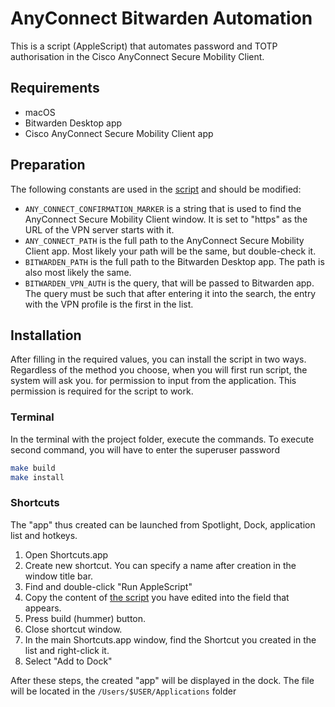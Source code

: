 # AnyConnect Bitwarden Automation

This is a script (AppleScript) that automates password and TOTP authorisation in the Cisco AnyConnect Secure Mobility Client.

## Requirements

- macOS
- Bitwarden Desktop app
- Cisco AnyConnect Secure Mobility Client app

## Preparation

The following constants are used in the [script](src/anyconnect-bitwarden.scpt) and should be modified:

- `ANY_CONNECT_CONFIRMATION_MARKER` is a string that is used to find the AnyConnect Secure Mobility Client window. It is set to "https" as the URL of the VPN server starts with it.
- `ANY_CONNECT_PATH` is the full path to the AnyConnect Secure Mobility Client app. Most likely your path will be the same, but double-check it.
- `BITWARDEN_PATH` is the full path to the Bitwarden Desktop app. The path is also most likely the same.
- `BITWARDEN_VPN_AUTH` is the query, that will be passed to Bitwarden app. The query must be such that after entering it into the search, the entry with the VPN profile is the first in the list.

## Installation

After filling in the required values, you can install the script in two ways. Regardless of the method you choose, when you will first run script, the system will ask you. for permission to input from the application. This permission is required for the script to work.

### Terminal

In the terminal with the project folder, execute the commands. To execute second command, you will have to enter the superuser password

```sh
make build
make install 
```

### Shortcuts

The "app" thus created can be launched from Spotlight, Dock, application list and hotkeys.

1. Open Shortcuts.app
2. Create new shortcut. You can specify a name after creation in the window title bar.
3. Find and double-click "Run AppleScript"
4. Copy the content of [the script](src/anyconnect-bitwarden.scpt) you have edited into the field that appears.
5. Press build (hummer) button.
6. Close shortcut window.
7. In the main Shortcuts.app window, find the Shortcut you created in the list and right-click it.
8. Select "Add to Dock"

After these steps, the created "app" will be displayed in the dock. The file will be located in the `/Users/$USER/Applications` folder 
